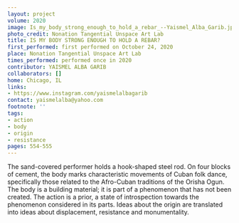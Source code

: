 ```yaml
---
layout: project
volume: 2020
image: Is_my_body_strong_enough_to_hold_a_rebar_--Yaismel_Alba_Garib.jpg
photo_credit: Nonation Tangential Unspace Art Lab
title: IS MY BODY STRONG ENOUGH TO HOLD A REBAR?
first_performed: first performed on October 24, 2020
place: Nonation Tangential Unspace Art Lab
times_performed: performed once in 2020
contributor: YAISMEL ALBA GARIB
collaborators: []
home: Chicago, IL
links:
- https://www.instagram.com/yaismelalbagarib
contact: yaismelalba@yahoo.com
footnote: ''
tags:
- action
- body
- origin
- resistance
pages: 554-555
---
```



The sand-covered performer holds a hook-shaped steel rod. On four blocks of cement, the body marks characteristic movements of Cuban folk dance, specifically those related to the Afro-Cuban traditions of the Orisha Ogun. The body is a building material; it is part of a phenomenon that has not been created. The action is a prior, a state of introspection towards the phenomenon considered in its parts. Ideas about the origin are translated into ideas about displacement, resistance and monumentality.
